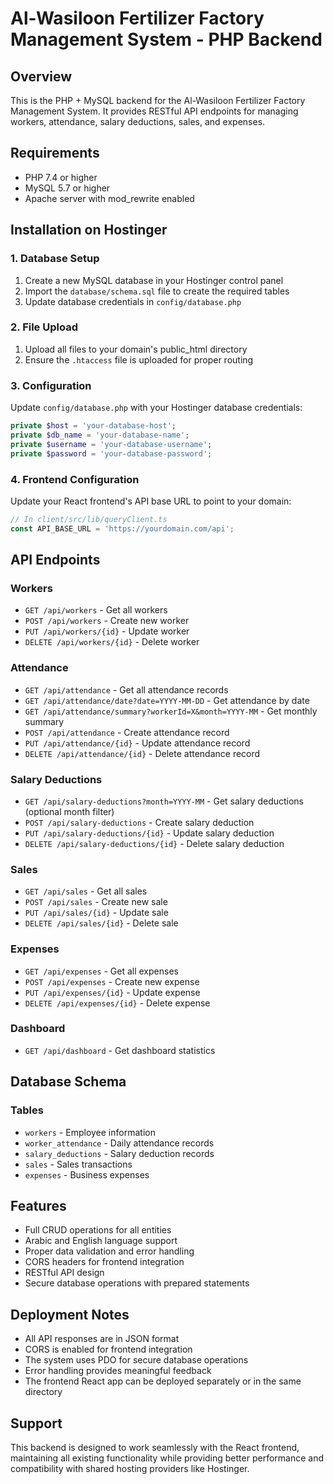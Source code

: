 # Al-Wasiloon Fertilizer Factory Management System - PHP Backend

## Overview
This is the PHP + MySQL backend for the Al-Wasiloon Fertilizer Factory Management System. It provides RESTful API endpoints for managing workers, attendance, salary deductions, sales, and expenses.

## Requirements
- PHP 7.4 or higher
- MySQL 5.7 or higher
- Apache server with mod_rewrite enabled

## Installation on Hostinger

### 1. Database Setup
1. Create a new MySQL database in your Hostinger control panel
2. Import the `database/schema.sql` file to create the required tables
3. Update database credentials in `config/database.php`

### 2. File Upload
1. Upload all files to your domain's public_html directory
2. Ensure the `.htaccess` file is uploaded for proper routing

### 3. Configuration
Update `config/database.php` with your Hostinger database credentials:
```php
private $host = 'your-database-host';
private $db_name = 'your-database-name';
private $username = 'your-database-username';
private $password = 'your-database-password';
```

### 4. Frontend Configuration
Update your React frontend's API base URL to point to your domain:
```javascript
// In client/src/lib/queryClient.ts
const API_BASE_URL = 'https://yourdomain.com/api';
```

## API Endpoints

### Workers
- `GET /api/workers` - Get all workers
- `POST /api/workers` - Create new worker
- `PUT /api/workers/{id}` - Update worker
- `DELETE /api/workers/{id}` - Delete worker

### Attendance
- `GET /api/attendance` - Get all attendance records
- `GET /api/attendance/date?date=YYYY-MM-DD` - Get attendance by date
- `GET /api/attendance/summary?workerId=X&month=YYYY-MM` - Get monthly summary
- `POST /api/attendance` - Create attendance record
- `PUT /api/attendance/{id}` - Update attendance record
- `DELETE /api/attendance/{id}` - Delete attendance record

### Salary Deductions
- `GET /api/salary-deductions?month=YYYY-MM` - Get salary deductions (optional month filter)
- `POST /api/salary-deductions` - Create salary deduction
- `PUT /api/salary-deductions/{id}` - Update salary deduction
- `DELETE /api/salary-deductions/{id}` - Delete salary deduction

### Sales
- `GET /api/sales` - Get all sales
- `POST /api/sales` - Create new sale
- `PUT /api/sales/{id}` - Update sale
- `DELETE /api/sales/{id}` - Delete sale

### Expenses
- `GET /api/expenses` - Get all expenses
- `POST /api/expenses` - Create new expense
- `PUT /api/expenses/{id}` - Update expense
- `DELETE /api/expenses/{id}` - Delete expense

### Dashboard
- `GET /api/dashboard` - Get dashboard statistics

## Database Schema

### Tables
- `workers` - Employee information
- `worker_attendance` - Daily attendance records
- `salary_deductions` - Salary deduction records
- `sales` - Sales transactions
- `expenses` - Business expenses

## Features
- Full CRUD operations for all entities
- Arabic and English language support
- Proper data validation and error handling
- CORS headers for frontend integration
- RESTful API design
- Secure database operations with prepared statements

## Deployment Notes
- All API responses are in JSON format
- CORS is enabled for frontend integration
- The system uses PDO for secure database operations
- Error handling provides meaningful feedback
- The frontend React app can be deployed separately or in the same directory

## Support
This backend is designed to work seamlessly with the React frontend, maintaining all existing functionality while providing better performance and compatibility with shared hosting providers like Hostinger.